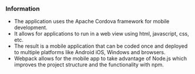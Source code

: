 ### Information
- The application uses the Apache Cordova framework for mobile development.
- It allows for applications to run in a web view using html, javascript, css, etc.
- The result is a mobile application that can be coded once and deployed to multiple platforms like Android
  iOS, Windows and browsers.
- Webpack allows for the mobile app to take advantage of Node.js which improves the project
  structure and the functionality with npm.
